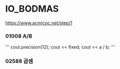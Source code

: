 # IO_BODMAS
https://www.acmicpc.net/step/1
### 01008 A/B
'''
    cout.precision(12);
	cout << fixed;
	cout << a / b;
'''

### 02588 곱셈 
